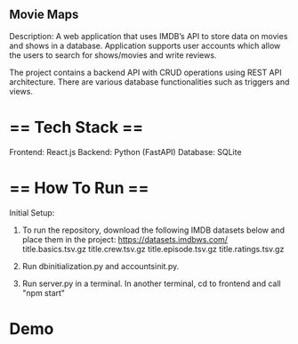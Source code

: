 ## Movie Maps ##
Description:
A web application that uses IMDB’s API to store data on movies and shows in a database.
Application supports user accounts which allow the users to search for shows/movies and write reviews.

The project contains a backend API with CRUD operations using REST API architecture. There are various database functionalities such as triggers and views. 

# == Tech Stack == #
Frontend: React.js
Backend: Python (FastAPI)
Database: SQLite

# == How To Run == #
Initial Setup:
1. To run the repository, download the following IMDB datasets below and place them in the project:
https://datasets.imdbws.com/
title.basics.tsv.gz
title.crew.tsv.gz
title.episode.tsv.gz
title.ratings.tsv.gz
2. Run dbinitialization.py and accountsinit.py.
   
3. Run server.py in a terminal. In another terminal, cd to frontend and call "npm start"

# Demo #



